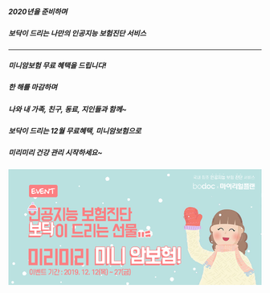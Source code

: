 ##### 2020년을 준비하며
##### 보닥이 드리는 나만의 인공지능 보험진단 서비스
__________________________________________
##### 미니암보험 무료 혜택을 드립니다!
 
##### 한 해를 마감하며
##### 나와 내 가족, 친구, 동료, 지인들과 함께~
##### 보닥이 드리는 12월 **무료혜택**, **미니암보험**으로
##### 미리미리 건강 관리 시작하세요~

![alt img](https://raw.githubusercontent.com/aijinet/doctor-contents/master/contents/201912/191212/samsung_evnet.png)
